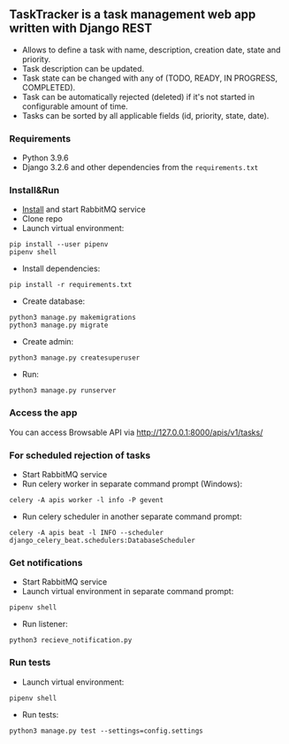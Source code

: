 ## TaskTracker is a task management web app written with Django REST

- Allows to define a task with name, description, creation date, state and priority.
- Task description can be updated.
- Task state can be changed with any of (TODO, READY, IN PROGRESS, COMPLETED).
- Task can be automatically rejected (deleted) if it's not started in configurable amount of time.
- Tasks can be sorted by all applicable fields (id, priority, state, date).

### Requirements

- Python 3.9.6
- Django 3.2.6 and other dependencies from the `requirements.txt`

### Install&Run
- [Install](https://www.rabbitmq.com/download.html) and start RabbitMQ service
- Clone repo
- Launch virtual environment:
```
pip install --user pipenv
pipenv shell
```
- Install dependencies:
```
pip install -r requirements.txt
```
- Create database:
```
python3 manage.py makemigrations
python3 manage.py migrate
```
- Create admin:
```
python3 manage.py createsuperuser
```
- Run:
```
python3 manage.py runserver
```
### Access the app

You can access Browsable API via http://127.0.0.1:8000/apis/v1/tasks/

### For scheduled rejection of tasks
- Start RabbitMQ service
- Run celery worker in separate command prompt (Windows):
```
celery -A apis worker -l info -P gevent
```
- Run celery scheduler in another separate command prompt:
```
celery -A apis beat -l INFO --scheduler django_celery_beat.schedulers:DatabaseScheduler
```
### Get notifications
- Start RabbitMQ service
- Launch virtual environment in separate command prompt:
```
pipenv shell
```
- Run listener:
```
python3 recieve_notification.py
```
### Run tests

- Launch virtual environment:
```
pipenv shell
```
- Run tests:
```
python3 manage.py test --settings=config.settings
```
